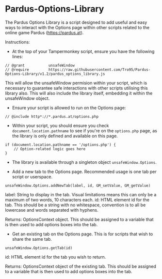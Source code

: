 # Pardus-Options-Library
The Pardus Options Library is a script designed to add useful and easy ways to interact with  the Options page within other scripts related to the online game Pardus (https://pardus.at).

Instructions:
 - At the top of your Tampermonkey script, ensure you have the following lines:
```
// @grant           unsafeWindow
// @require         https://raw.githubusercontent.com/Tro95/Pardus-Options-Library/v1.2/pardus_options_library.js
```
This will allow the unsafeWindow permision within your script, which is necessary to guarantee safe
interactions with other scripts utilising this library also. This will also include the library
itself, embedding it within the unsafeWindow object.

 - Ensure your script is allowed to run on the Options page:
```        
// @include http*://*.pardus.at/options.php
```
 - Within your script, you should ensure you check `document.location.pathname` to see if you're on the `options.php` page, as the library is only defined and available on this page.

```
if (document.location.pathname == '/options.php') {
    // Option-related logic goes here
}
```
 - The library is available through a singleton object `unsafeWindow.Options`.

 - Add a new tab to the Options page. Recommended usage is one tab per script or userspace.

```
unsafeWindow.Options.addNewTab(label, id, GM_setValue, GM_getValue)
```                    
label:          String to display in the tab. Visual limitations means this can only be a maximum
                of two words, 10 characters each.
id:             HTML element id for the tab. This should be a string with no whitespace, convention
                is to all be lowercase and words separated with hyphens.

Returns:    OptionsContext object. This should be assigned to a variable that is then used
            to add options boxes into the tab.

 - Get an existing tab on the Options page. This is for scripts that wish to share the same tab.

```
unsafeWindow.Options.getTab(id)
```
id:     HTML element id for the tab you wish to return.

Returns:    OptionsContext object of the existing tab. This should be assigned to a variable
            that is then used to add options boxes into the tab.
